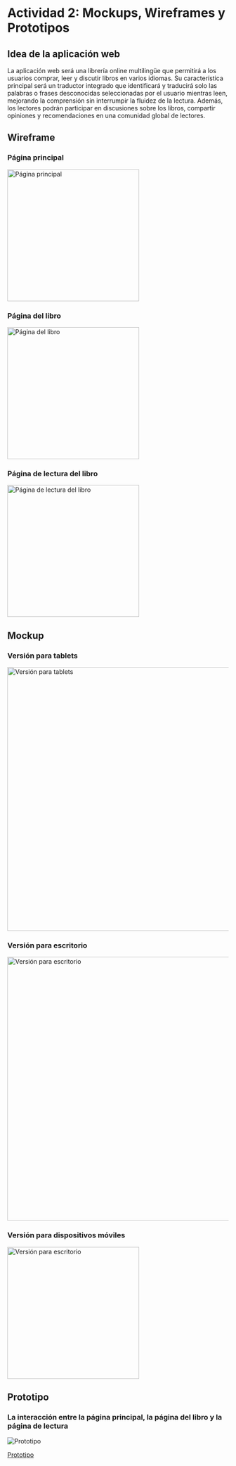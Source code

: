 # Actividad 2: Mockups, Wireframes y Prototipos

## Idea de la aplicación web
La aplicación web será una librería online multilingüe que permitirá a los usuarios comprar, leer y discutir libros en varios idiomas. Su característica principal será un traductor integrado que identificará y traducirá solo las palabras o frases desconocidas seleccionadas por el usuario mientras leen, mejorando la comprensión sin interrumpir la fluidez de la lectura. Además, los lectores podrán participar en discusiones sobre los libros, compartir opiniones y recomendaciones en una comunidad global de lectores.

## Wireframe

### Página principal

<img src="Wireframe/1.png" width="300" alt='Página principal'>

### Página del libro
<img src="Wireframe/2.png" width="300" alt='Página del libro'>

### Página de lectura del libro
<img src="Wireframe/3.png" width="300" alt='Página de lectura del libro'>

## Mockup

### Versión para tablets
<img src="Mockup/1.png" width="600" alt='Versión para tablets'>


### Versión para escritorio
<img src="Mockup/2.png" width="600" alt='Versión para escritorio'>

### Versión para dispositivos móviles
<img src="Mockup/3.png" width="300" alt='Versión para escritorio'>

## Prototipo

### La interacción entre la página principal, la página del libro y la página de lectura

![Prototipo](Prototipo/1.gif)

[Prototipo](https://www.figma.com/proto/7KA1gSzUAB7ugiLSfYMGPW/Untitled?node-id=11-310&t=X85g1MFXRMNOxB2q-1)

